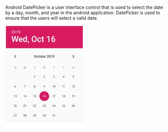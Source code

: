 Android DatePicker is a user interface control that is used to select the date by a day, month, and year in the android application. DatePicker is used to ensure that the users will select a valid date.

![Alt text](DatePickerDialog.PNG?raw=true "DatePickerDialog")

